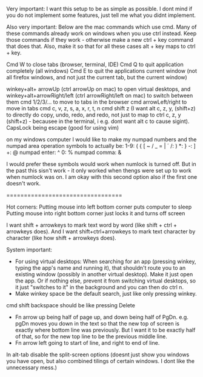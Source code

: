 


Very important: I want this setup to be as simple as possible. I dont mind if you do not implement some features, just tell me what you didnt implement.


Also very important:
Below are the mac commands which use cmd.
Many of these commands already work on windows when you use ctrl instead.
Keep those commands if they work - otherwise make a new ctrl + key command that does that.
Also, make it so that for all these cases alt + key maps to ctrl + key.






Cmd W to close tabs (browser, terminal, IDE)
Cmd Q to quit application completely (all windows)
Cmd E to quit the applications current window (not all firefox windows, and not just the current tab, but the current window)

winkey+alt+ arrowUp (ctrl arrowUp on mac) to open virtual desktops, and 
winkey+alt+arrowRight/left  (ctrl arrowRight/left on mac) to switch between them
cmd 1/2/3/... to move to tabs in the browser
cmd arrowLeft/right to move in tabs
cmd c, v, z, s, a, x, r, t, n
cmd shift z
(I want alt c, z, y, (shift+z)   to directly do copy, undo, redo, and redo, not just to map to ctrl c, z, y (shift+z) - becausee in the terminal, i e.g. dont want alt c to cause sigint).
CapsLock being escape (good for using vim)


on my windows computer I would like to make my numpad numbers and the numpad area operation symbols to actually be: 
1-9: ( { [ ~ / _ = | ´
/: )
*: }
-: ]
+: @
numpad enter: ^
0: %
numpad comma: & 

I would prefer these symbols would work when numlock is turned off.
But in the past this sisn't work - it only worked when thengs were set up to work when numlock was on.
I am okay with this second option also if the first one doesn't work.



=================================

Hot corners:
Putting mouse into left bottom corner puts computer to sleep
Putting mouse into right bottom corner just locks it and turns off screen


I want shift + arrowkeys to mark text word by word (like shift + ctrl + arrowkeys does).
And I want shift+ctrl+arrowkeys to mark text character by character (like how shift + arrowkeys does).




System important:
- For using virtual desktops: When searching for an app (pressing winkey, typing the app's name and running it), that shouldn't route you to an existing window (possibly in another virtual desktop). Make it just open the app. Or if nothing else, prevent it from switching virtual desktops, so it just "switches to it" in the background and you can then do ctrl n.
- Make winkey space be the default search, just like only pressing winkey.


cmd shift backspace should be like pressing Delete


- Fn arrow up being half of page up, and down being half of PgDn.
e.g. pgDn moves you down in the text so that the new top of screen is exactly where bottom line was previously. But I want it to be exactly half of that, so for the new top line to be the previous middle line.
- Fn arrow left going to start of line, and right to end of line.


In alt-tab disable the split-screen options (doesnt just show you windows you have open, but also combined tilings of certain windows. I dont like the unnecessary mess.)


